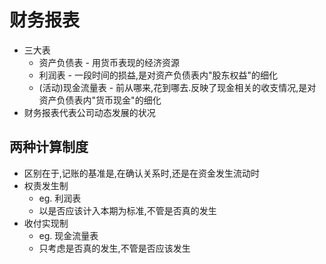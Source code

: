 # 财务报表

- 三大表
  - 资产负债表 - 用货币表现的经济资源
  - 利润表 - 一段时间的损益,是对资产负债表内"股东权益"的细化
  - (活动)现金流量表 - 前从哪来,花到哪去.反映了现金相关的收支情况,是对资产负债表内"货币现金"的细化
- 财务报表代表公司动态发展的状况


## 两种计算制度
- 区别在于,记账的基准是,在确认关系时,还是在资金发生流动时
- 权责发生制
  - eg. 利润表
  - 以是否应该计入本期为标准,不管是否真的发生
- 收付实现制
  - eg. 现金流量表
  - 只考虑是否真的发生,不管是否应该发生
